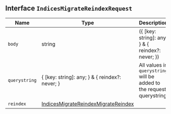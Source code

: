 ## Interface `IndicesMigrateReindexRequest`

| Name | Type | Description |
| - | - | - |
| `body` | string | ({ [key: string]: any; } & { reindex?: never; }) | All values in `body` will be added to the request body. |
| `querystring` | { [key: string]: any; } & { reindex?: never; } | All values in `querystring` will be added to the request querystring. |
| `reindex` | [IndicesMigrateReindexMigrateReindex](./IndicesMigrateReindexMigrateReindex.md) | &nbsp; |
